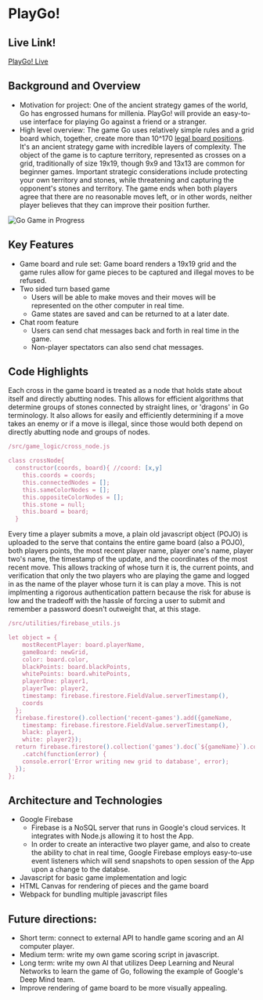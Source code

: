 # PlayGo!

## Live Link!
[PlayGo! Live](http://playgo.jonahlipsky.io "PlayGo! Live")

## Background and Overview
  * Motivation for project: One of the ancient strategy games of the world, Go has engrossed humans for millenia. PlayGo! will provide an easy-to-use interface for playing Go against a friend or a stranger. 
  * High level overview: The game Go uses relatively simple rules and a grid board which, together, create more than 10^170  [legal board positions](https://tromp.github.io/go/legal.html). It's an ancient strategy game with incredible layers of complexity. The object of the game is to capture territory, represented as crosses on a grid, traditionally of size 19x19, though 9x9 and 13x13 are common for beginner games. Important strategic considerations include protecting your own territory and stones, while threatening and capturing the opponent's stones and territory. The game ends when both players agree that there are no reasonable moves left, or in other words, neither player believes that they can improve their position further.

![Go Game in Progress](https://github.com/jonahlipsky/job_search_js_project/blob/master/src/images/go-game-with-moves-and-chat.png)

## Key Features
  * Game board and rule set: Game board renders a 19x19 grid and the game rules allow for game pieces to be captured and illegal moves to be refused.
  * Two sided turn based game
    * Users will be able to make moves and their moves will be represented on the other computer in real time.
    * Game states are saved and can be returned to at a later date.
  * Chat room feature
    * Users can send chat messages back and forth in real time in the game. 
    * Non-player spectators can also send chat messages.
  
## Code Highlights

Each cross in the game board is treated as a node that holds state about itself and directly abutting nodes. This allows for efficient algorithms that determine groups of stones connected by straight lines, or 'dragons' in Go terminology. It also allows for easily and efficiently determining if a move takes an enemy or if a move is illegal, since those would both depend on directly abutting node and groups of nodes.

```javascript
/src/game_logic/cross_node.js

class crossNode{
  constructor(coords, board){ //coord: [x,y]
    this.coords = coords;
    this.connectedNodes = [];
    this.sameColorNodes = [];
    this.oppositeColorNodes = [];
    this.stone = null;
    this.board = board;
  }
```

Every time a player submits a move, a plain old javascript object (POJO) is uploaded to the serve that contains the entire game board (also a POJO), both players points, the most recent player name, player one's name, player two's name, the timestamp of the update, and the coordinates of the most recent move. This allows tracking of whose turn it is, the current points, and verification that only the two players who are playing the game and logged in as the name of the player whose turn it is can play a move. This is not implmenting a rigorous authentication pattern because the risk for abuse is low and the tradeoff with the hassle of forcing a user to submit and remember a password doesn't outweight that, at this stage. 

```javascript
/src/utilities/firebase_utils.js

let object = {
    mostRecentPlayer: board.playerName,
    gameBoard: newGrid,
    color: board.color,
    blackPoints: board.blackPoints,
    whitePoints: board.whitePoints,
    playerOne: player1,
    playerTwo: player2,
    timestamp: firebase.firestore.FieldValue.serverTimestamp(),
    coords
  };
  firebase.firestore().collection('recent-games').add({gameName, 
    timestamp: firebase.firestore.FieldValue.serverTimestamp(),
    black: player1,
    white: player2});
  return firebase.firestore().collection('games').doc(`${gameName}`).collection('boards').add(object)
    .catch(function(error) {
    console.error('Error writing new grid to database', error);
  });
};
```
  
## Architecture and Technologies
  * Google Firebase
    * Firebase is a NoSQL server that runs in Google's cloud services. It integrates with Node.js allowing it to host the App. 
    * In order to create an interactive two player game, and also to create the ability to chat in real time, Google Firebase employs easy-to-use event listeners which will send snapshots to open session of the App upon a change to the databse.
  * Javascript for basic game implementation and logic
  * HTML Canvas for rendering of pieces and the game board
  * Webpack for bundling multiple javascript files
  
## Future directions: 
  * Short term: connect to external API to handle game scoring and an AI computer player.
  * Medium term: write my own game scoring script in javascript.
  * Long term: write my own AI that utilizes Deep Learning and Neural Networks to learn the game of Go, following the example of Google's Deep Mind team.
  * Improve rendering of game board to be more visually appealing.
